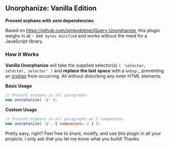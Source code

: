 Unorphanize: Vanilla Edition
----------------------------
**Prevent orphans with zero dependencies**

Based on https://github.com/simeydotme/jQuery-Unorphanize, this plugin weighs in at `~ 840 bytes minified` and works without the need for a JavaScript library.

### How it Works

**Vanilla Unorphanize** will take the supplied selector(s) `( 'selector, selector, selector' )` and **replace the last space** with a `&nbsp;`, preventing an [orphan](http://en.wikipedia.org/wiki/Widows_and_orphans) from occurring. All without disturbing any inner HTML elements.

**Basic Usage**
```js
// Prevent orphans in all paragraphs
new unorphanize( 'p' );
```
**Custom Usage**
```js
// Prevent orphans in all paragraphs w/ 2 companions
new unorphanize( 'p', { companions: 2 } );
```

Pretty easy, right? Feel free to share, modify, and use this plugin in all your projects. I only ask that you let me know what you build! Thanks.